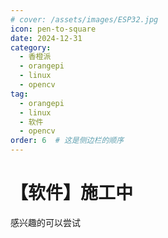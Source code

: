 ```yaml
---
# cover: /assets/images/ESP32.jpg
icon: pen-to-square
date: 2024-12-31
category:
  - 香橙派
  - orangepi
  - linux
  - opencv
tag:
  - orangepi
  - linux
  - 软件
  - opencv
order: 6  # 这是侧边栏的顺序
---
```


# 【软件】施工中

感兴趣的可以尝试
